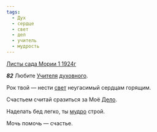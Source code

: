 ```yaml
---
tags:
  - Дух
  - сердце
  - свет
  - дел
  - учитель
  - мудрость
---
```


[Листы сада Мории 1 1924г](https://127.0.0.1:4002/agni/1924)

___82___
Любите [Учителя](../../../tags/#учитель) [духовного](../../../tags/#Дух).   

Рок твой — нести [свет](../../../tags/#свет) неугасимый сердцам горящим.   

Счастьем считай сразиться за Моё [Дело](../../../tags/#дел).   

Наделать бед легко, ты [мудро](../../../tags/#мудрость) строй.   

Мочь помочь — счастье.   

